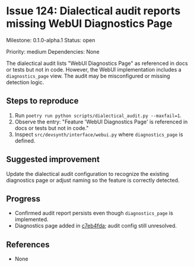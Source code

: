 # Issue 124: Dialectical audit reports missing WebUI Diagnostics Page

Milestone: 0.1.0-alpha.1
Status: open

Priority: medium
Dependencies: None


The dialectical audit lists "WebUI Diagnostics Page" as referenced in docs or tests but not in code. However, the WebUI implementation includes a `diagnostics_page` view. The audit may be misconfigured or missing detection logic.

## Steps to reproduce
1. Run `poetry run python scripts/dialectical_audit.py --maxfail=1`.
2. Observe the entry: "Feature 'WebUI Diagnostics Page' is referenced in docs or tests but not in code."
3. Inspect `src/devsynth/interface/webui.py` where `diagnostics_page` is defined.

## Suggested improvement
Update the dialectical audit configuration to recognize the existing diagnostics page or adjust naming so the feature is correctly detected.

## Progress
- Confirmed audit report persists even though `diagnostics_page` is implemented.
- Diagnostics page added in [c7eb4fda](../commit/c7eb4fda); audit config still unresolved.

## References

- None
